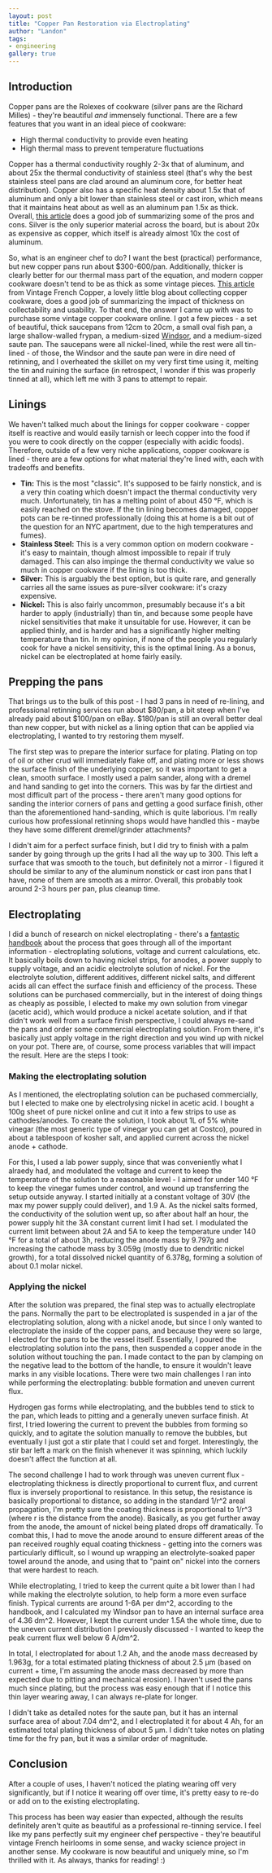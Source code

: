 ```yaml
---
layout: post
title: "Copper Pan Restoration via Electroplating"
author: "Landon"
tags:
- engineering
gallery: true
---
```


## Introduction

Copper pans are the Rolexes of cookware (silver pans are the Richard Milles) - they're beautiful *and* immensely functional. There are a few features that you want in an ideal piece of cookware:
- High thermal conductivity to provide even heating
- High thermal mass to prevent temperature fluctuations

Copper has a thermal conductivity roughly 2-3x that of aluminum, and about 25x the thermal conductivity of stainless steel (that's why the best stainless steel pans are clad around an aluminum core, for better heat distribution). Copper also has a specific heat density about 1.5x that of aluminum and only a bit lower than stainless steel or cast iron, which means that it maintains heat about as well as an aluminum pan 1.5x as thick. Overall, [this article](https://www.cookingforengineers.com/article/120/Common-Materials-of-Cookware) does a good job of summarizing some of the pros and cons. Silver is the only superior material across the board, but is about 20x as expensive as copper, which itself is already almost 10x the cost of aluminum.

So, what is an engineer chef to do? I want the best (practical) performance, but new copper pans run about $300-600/pan. Additionally, thicker is clearly better for our thermal mass part of the equation, and modern copper cookware doesn't tend to be as thick as some vintage pieces. [This article](https://www.vintagefrenchcopper.com/buyers-guide/frequently-asked-questions/) from Vintage French Copper, a lovely little blog about collecting copper cookware, does a good job of summarizing the impact of thickness on collectability and usability. To that end, the answer I came up with was to purchase some vintage copper cookware online. I got a few pieces - a set of beautiful, thick saucepans from 12cm to 20cm, a small oval fish pan, a large shallow-walled frypan, a medium-sized [Windsor](https://www.vintagefrenchcopper.com/2020/11/guest-post-a-tale-of-three-windsors/), and a medium-sized saute pan. The saucepans were all nickel-lined, while the rest were all tin-lined - of those, the Windsor and the saute pan were in dire need of retinning, and I overheated the skillet on my very first time using it, melting the tin and ruining the surface (in retrospect, I wonder if this was properly tinned at all), which left me with 3 pans to attempt to repair.

## Linings

We haven't talked much about the linings for copper cookware - copper itself is reactive and would easily tarnish or leech copper into the food if you were to cook directly on the copper (especially with acidic foods). Therefore, outside of a few very niche applications, copper cookware is lined - there are a few options for what material they're lined with, each with tradeoffs and benefits.

- **Tin:** This is the most "classic". It's supposed to be fairly nonstick, and is a very thin coating which doesn't impact the thermal conductivity very much. Unfortunately, tin has a melting point of about 450 °F, which is easily reached on the stove. If the tin lining becomes damaged, copper pots can be re-tinned professionally (doing this at home is a bit out of the question for an NYC apartment, due to the high temperatures and fumes).
- **Stainless Steel:** This is a very common option on modern cookware - it's easy to maintain, though almost impossible to repair if truly damaged. This can also impinge the thermal conductivity we value so much in copper cookware if the lining is too thick.
- **Silver:** This is arguably the best option, but is quite rare, and generally carries all the same issues as pure-silver cookware: it's crazy expensive.
- **Nickel:** This is also fairly uncommon, presumably because it's a bit harder to apply (industrially) than tin, and because some people have nickel sensitivities that make it unsuitable for use. However, it can be applied thinly, and is harder and has a significantly higher melting temperature than tin. In my opinion, if none of the people you regularly cook for have a nickel sensitivity, this is the optimal lining. As a bonus, nickel can be electroplated at home fairly easily.

## Prepping the pans

That brings us to the bulk of this post - I had 3 pans in need of re-lining, and professional retinning services run about $80/pan, a bit steep when I've already paid about $100/pan on eBay. $180/pan is still an overall better deal than new copper, but with nickel as a lining option that can be applied via electroplating, I wanted to try restoring them myself.

The first step was to prepare the interior surface for plating. Plating on top of oil or other crud will immediately flake off, and plating more or less shows the surface finish of the underlying copper, so it was important to get a clean, smooth surface. I mostly used a palm sander, along with a dremel and hand sanding to get into the corners. This was by far the dirtiest and most difficult part of the process - there aren't many good options for sanding the interior corners of pans and getting a good surface finish, other than the aforementioned hand-sanding, which is quite laborious. I'm really curious how professional retinning shops would have handled this - maybe they have some different dremel/grinder attachments?

I didn't aim for a perfect surface finish, but I did try to finish with a palm sander by going through up the grits I had all the way up to 300. This left a surface that was smooth to the touch, but definitely not a mirror - I figured it should be similar to any of the aluminum nonstick or cast iron pans that I have, none of them are smooth as a mirror. Overall, this probably took around 2-3 hours per pan, plus cleanup time.

<div class="gallery">
<figure name="1" alt="rough surface" caption="The initial surface finish of both the windsor and saute pan were incredibly scratched up and blackened, with plenty of raw copper showing through on the scratched sections."></figure>
<figure name="2" alt="partially fininshed" caption="The palm sander left a decent finish, but it was difficult to get all the way into the corners."></figure>
<figure name="3" alt="totally raw saute" caption="After a few hours of elbow grease, the saute pan looked nice and smooth, with just a tiny bit of residual tin-copper alloy that I couldn't quite grind out of the corners (I decided eventually that it was fine)."></figure>
<figure name="4" alt="totally raw windsor" caption="The windsor, after a few hours of sanding."></figure>
<figure name="5" alt="messed up frypan" caption="The fry pan that I messed up by overheating it on the stove and melting all the tin."></figure>
<figure name="6" alt="raw frypan" caption="The same fry pan, after stripping (and then heating on the stove to drive off all the water after washing it, hence the discoloration)."></figure>
</div>

## Electroplating

I did a bunch of research on nickel electroplating - there's a [fantastic handbook](https://nickelinstitute.org/media/2323/nph_141015.pdf) about the process that goes through all of the important information - electroplating solutions, voltage and current calculations, etc. It basically boils down to having nickel strips, for anodes, a power supply to supply voltage, and an acidic electrolyte solution of nickel. For the electrolyte solution, different additives, different nickel salts, and different acids all can effect the surface finish and efficiency of the process. These solutions can be purchased commercially, but in the interest of doing things as cheaply as possible, I elected to make my own solution from vinegar (acetic acid), which would produce a nickel acetate solution, and if that didn't work well from a surface finish perspective, I could always re-sand the pans and order some commercial electroplating solution. From there, it's basically just apply voltage in the right direction and you wind up with nickel on your pot. There are, of course, some process variables that will impact the result. Here are the steps I took:

### Making the electroplating solution
As I mentioned, the electroplating solution can be puchased commercially, but I elected to make one by electrolysing nickel in acetic acid. I bought a 100g sheet of pure nickel online and cut it into a few strips to use as cathodes/anodes. To create the solution, I took about 1L of 5% white vinegar (the most generic type of vinegar you can get at Costco), poured in about a tablespoon of kosher salt, and applied current across the nickel anode + cathode.

For this, I used a lab power supply, since that was conveniently what I alraedy had, and modulated the voltage and current to keep the temperature of the solution to a reasonable level - I aimed for under 140 °F to keep the vinegar fumes under control, and wound up transferring the setup outside anyway. I started initially at a constant voltage of 30V (the max my power supply could deliver), and 1.9 A. As the nickel salts formed, the conductivity of the solution went up, so after about half an hour, the power supply hit the 3A constant current limit I had set. I modulated the current limit between about 2A and 5A to keep the temperature under 140 °F for a total of about 3h, reducing the anode mass by 9.797g and increasing the cathode mass by 3.059g (mostly due to dendritic nickel growth), for a total dissolved nickel quantity of 6.378g, forming a solution of about 0.1 molar nickel.

<div class="gallery">
<figure name="7" alt="electrolysis setup" caption="The electrolysis setup, notice that neither of the alligator clips are touching the liquid, only the nickel anode and cathode are."></figure>
<figure name="8" alt="hydrogen gas during electrolysis" caption="During electrolysis, hydrogen gas forms, so it's important to ensure decent enough ventillation that it doesn't build up."></figure>
<figure name="9" alt="nickel acetate formation" caption="After only about 10-15 mins, nickel II clearly begins forming as the solution begins turning a turquoise blue-green."></figure>
<figure name="10" alt="outside" caption="I migrated outside after not too long, to dispel the vinegar vapors."></figure>
<figure name="11" alt="anode and cathode" caption="The anode (foreground) was eaten away immensely, while the cathode had dendritic nickel growth."></figure>
</div>

### Applying the nickel

After the solution was prepared, the final step was to actually electroplate the pans. Normally the part to be electroplated is suspended in a jar of the electroplating solution, along with a nickel anode, but since I only wanted to electroplate the inside of the copper pans, and because they were so large, I elected for the pans to be the vessel itself. Essentially, I poured the electroplating solution into the pans, then suspended a copper anode in the solution without touching the pan. I made contact to the pan by clamping on the negative lead to the bottom of the handle, to ensure it wouldn't leave marks in any visible locations. There were two main challenges I ran into while performing the electroplating: bubble formation and uneven current flux.

Hydrogen gas forms while electroplating, and the bubbles tend to stick to the pan, which leads to pitting and a generally uneven surface finish. At first, I tried lowering the current to prevent the bubbles from forming so quickly, and to agitate the solution manually to remove the bubbles, but eventually I just got a stir plate that I could set and forget. Interestingly, the stir bar left a mark on the finish whenever it was spinning, which luckily doesn't affect the function at all.

The second challenge I had to work through was uneven current flux - electroplating thickness is directly proportional to current flux, and current flux is inversely proportional to resistance. In this setup, the resistance is basically proportional to distance, so adding in the standard 1/r^2 areal propagation, I'm pretty sure the coating thickness is proportional to 1/r^3 (where r is the distance from the anode). Basically, as you get further away from the anode, the amount of nickel being plated drops off dramatically. To combat this, I had to move the anode around to ensure different areas of the pan received roughly equal coating thickness - getting into the corners was particularly difficult, so I wound up wrapping an electrolyte-soaked paper towel around the anode, and using that to "paint on" nickel into the corners that were hardest to reach.

While electroplating, I tried to keep the current quite a bit lower than I had while making the electrolyte solution, to help form a more even surface finish. Typical currents are around 1-6A per dm^2, according to the handbook, and I calculated my Windsor pan to have an internal surface area of 4.36 dm^2. However, I kept the current under 1.5A the whole time, due to the uneven current distribution I previously discussed - I wanted to keep the peak current flux well below 6 A/dm^2.

In total, I electroplated for about 1.2 Ah, and the anode mass decreased by 1.963g, for a total estimated plating thickness of about 2.5 μm (based on current + time, I'm assuming the anode mass decreased by more than expected due to pitting and mechanical erosion). I haven't used the pans much since plating, but the process was easy enough that if I notice this thin layer wearing away, I can always re-plate for longer.

I didn't take as detailed notes for the saute pan, but it has an internal surface area of about 7.04 dm^2, and I electroplated it for about 4 Ah, for an estimated total plating thickness of about 5 μm. I didn't take notes on plating time for the fry pan, but it was a similar order of magnitude.

<div class="gallery">
<figure name="12" alt="windsor setup" caption="The pan was shimmed to be level, and then filled to the brim with the electrolyte solution. The nickel anode was held above the bottom by a plastic mesh that I had."></figure>
<figure name="13" alt="saute pan setup" caption="For the saute pan, I opted for a slightly different setup, with the anode dangling down above the pan, suspended from a scrap piece of wood. Barely visibile under the anode is the stir bar, and you can see that I raised the pan above the stir plate by means of some 123 blocks."></figure>
<figure name="14" alt="initial results on the windsor" caption="After the first session of electroplating, the windsor looked pretty good aside from the corners where current flux was significantly lower."></figure>
<figure name="15" alt="detail of initial results on the windsor" caption="Close-up details where the corners didn't get very complete coverage."></figure>
<figure name="16" alt="" caption="On the saute pan, you can see exactly where the stir bar was based on the round polished section. Next to it is a small patch of bare copper, where the nickel formation was too fast and began forming dendrites rather than plating evenly - this was covered easily by reducing the current and re-plating."></figure>
<figure name="17" alt="final result" caption="The final result on the windsor, showing some staining and that the corners never got to be perfectly plated. However, this is tremendously more usable than the condition it was in before plating."></figure>
</div>

## Conclusion

After a couple of uses, I haven't noticed the plating wearing off very significantly, but if I notice it wearing off over time, it's pretty easy to re-do or add on to the existing electroplating.

This process has been way easier than expected, although the results definitely aren't quite as beautiful as a professional re-tinning service. I feel like my pans perfectly suit my engineer chef perspective - they're beautiful vintage French heirlooms in some sense, and wacky science project in another sense. My cookware is now beautiful and uniquely mine, so I'm thrilled with it. As always, thanks for reading! :)